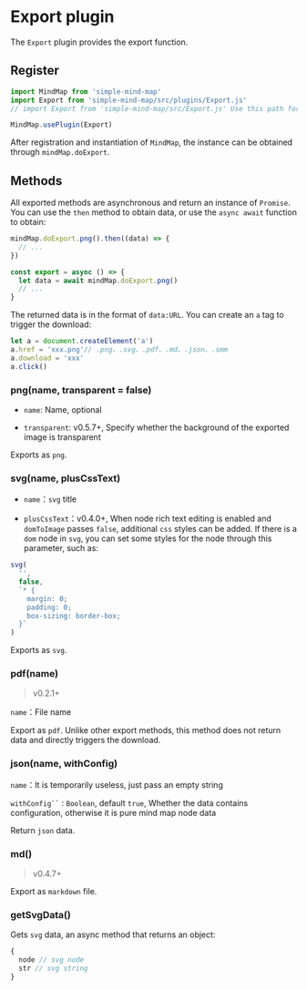 # Export plugin

The `Export` plugin provides the export function.

## Register

```js
import MindMap from 'simple-mind-map'
import Export from 'simple-mind-map/src/plugins/Export.js'
// import Export from 'simple-mind-map/src/Export.js' Use this path for versions below v0.6.0

MindMap.usePlugin(Export)
```

After registration and instantiation of `MindMap`, the instance can be obtained through `mindMap.doExport`.

## Methods

All exported methods are asynchronous and return an instance of `Promise`. You can use the `then` method to obtain data, or use the `async await` function to obtain:

```js
mindMap.doExport.png().then((data) => {
  // ...
})

const export = async () => {
  let data = await mindMap.doExport.png()
  // ...
}
```

The returned data is in the format of `data:URL`. You can create an `a` tag to trigger the download:

```js
let a = document.createElement('a')
a.href = 'xxx.png'// .png、.svg、.pdf、.md、.json、.smm
a.download = 'xxx'
a.click()
```

### png(name, transparent = false)

- `name`: Name, optional

- `transparent`: v0.5.7+, Specify whether the background of the exported image is transparent

Exports as `png`.

### svg(name, plusCssText)

- `name`：`svg` title

- `plusCssText`：v0.4.0+, When node rich text editing is enabled and `domToImage` passes `false`, additional `css` styles can be added. If there is a `dom` node in `svg`, you can set some styles for the node through this parameter, such as:

```js
svg(
  '', 
  false, 
  `* {
    margin: 0;
    padding: 0;
    box-sizing: border-box;
  }`
)
```

Exports as `svg`.

### pdf(name)

> v0.2.1+

`name`：File name

Export as `pdf`. Unlike other export methods, this method does not return data and directly triggers the download.

### json(name, withConfig)

`name`：It is temporarily useless, just pass an empty string

`withConfig``：Boolean`, default `true`, Whether the data contains configuration, otherwise it is pure mind map node data

Return `json` data.

### md()

> v0.4.7+

Export as `markdown` file.

### getSvgData()

Gets `svg` data, an async method that returns an object:

```js
{
  node // svg node
  str // svg string
}
```